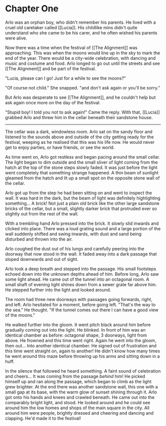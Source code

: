 # Chapter One

Arlo was an orphan boy, who didn't remember his parents. He lived with a cruel old caretaker called [[Lucia]]. 
His childlike mins didn't quite understand who she came to be his carer, and he often wished his parents were alive. 

Now there was a time when the festival of [[The Alignment]] was approaching. This was when the moons would line up in the sky to mark the end of the year. There would be a city-wide celebration, with dancing and music and costume and food. Arlo longed to go out until the streets and see [[The Alignment]] and be part of the festival. 

"Lucia, please can I go! Just for a while to see the moons?"

"Of course not child." She snapped. "and don't ask again or you'll be sorry."

But Arlo was desperate to see [[The Alignment]], and he couldn't help but ask again once more on the day of the festival. 

"Stupid boy! I told you not to ask again!" Came the reply. With that, [[Lucia]] grabbed Arlo and threw him in the cellar beneath their sandstone house. 

---

The cellar was a dark, windowless room. Arlo sat on the sandy floor and listened to the sounds above and outside of the city getting ready for the festival, weeping as he realised that this was his life now. He would never get to enjoy parties, or have friends, or see the world.

As time went on, Arlo got restless and began pacing around the small cellar. The light began to dim outside and the small sliver of light coming from the hatch at the top of the stone steps slowly faded. It was just before the light went completely that something strange happened. A thin beam of sunlight gleamed from the hatch and lit up a small spot on the opposite stone wall of the cellar. 

Arlo got up from the step he had been sitting on and went to inspect the wall. It was hard in the dark, but the beam of light was definitely highlighting something... A brick! Not just a plain old brick like the other large sandstone bricks of the cellar, but a small, slightly darker brick that protruded ever so slightly out from the rest of the wall. 

With a trembling hand Arlo pressed into the brick. It slowly slid inwards and clicked into place. There was a loud grating sound and a large portion of the wall suddenly shifted and swing inwards, with dust and sand being disturbed and thrown into the air. 

Arlo coughed the dust out of his lungs and carefully peering into the doorway that now stood in the wall. It faded away into a dark passage that sloped downwards and out of sight. 

Arlo took a deep breath and stepped into the passage. His small footsteps echoed down into the unknown depths ahead of him.
Before long, Arlo saw some light ahead. He came out of the tunnel into an octagonal room. A small shaft of evening light shines down from a sewer grate far above him. He stepped further into the light and looked around. 

The room had three new doorways with passages going forwards, right, and left. 
Arlo hesitated for a moment, before going left.
"That's the way to the sea." He thought. "If the tunnel comes out there I can have a good view of the moons."

He walked further into the gloom. It went pitch black around him before gradually coming out into the light. He blinked. In front of him was an identical chamber as before: octagonal shape, 3 doorways, light from above. He frowned and this time went right. Again he went into the gloom, then out... Into another identical chamber. He signed out of frustration and this time went straight on, again to another!
He didn't know how many times he went around this maze before throwing up his arms and sitting down in a huff. 

In the silence that followed he heard something. A faint sound of celebration and cheers... It was coming from the passage *behind* him! He picked himself up and ran along the passage, which began to climb as the light grew brighter. At the end there was another sandstone wall, this one with a small gap at its base, with the warm glow of sunset shining through it. 
Arlo got onto his hands and knees and crawled beneath. He came out into the comparably bright light, and stood.
He looked around and he could see around him the low homes and shops of the main square in the city. All around him were people, brightly dressed and cheering and dancing and clapping. 
He'd made it to the festival!